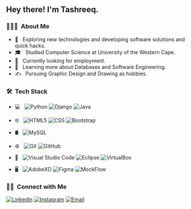 

<h2> Hey there! I'm Tashreeq.</h2>

<h3> 👨🏻‍💻 &nbsp;About Me </h3>

- 🤔 &nbsp; Exploring new technologies and developing software solutions and quick hacks.
- 🎓 &nbsp; Studied Computer Science at University of the Western Cape.
- 💼 &nbsp; Currently looking for employment.
- 🌱 &nbsp; Learning more about Databases and Software Engineering.
- ✍️ &nbsp; Pursuing Graphic Design and Drawing as hobbies.

<h3> 🛠 &nbsp;Tech Stack</h3>

- 💻 &nbsp;
  ![Python](https://img.shields.io/badge/-Python-333333?style=flat&logo=python)
  ![Django](https://img.shields.io/badge/-Django-333333?style=flat&logo=Django&logoColor=00599C)
  ![Java](https://img.shields.io/badge/-Java-333333?style=flat&logo=Java&logoColor=007396)


- 🌐 &nbsp;
  ![HTML5](https://img.shields.io/badge/-HTML5-333333?style=flat&logo=HTML5)
  ![CSS](https://img.shields.io/badge/-CSS-333333?style=flat&logo=CSS3&logoColor=1572B6)
  ![Bootstrap](https://img.shields.io/badge/-Bootstrap-333333?style=flat&logo=bootstrap&logoColor=563D7C)
  
- 🛢 &nbsp;
  ![MySQL](https://img.shields.io/badge/-MySQL-333333?style=flat&logo=mysql)
- ⚙️ &nbsp;
  ![Git](https://img.shields.io/badge/-Git-333333?style=flat&logo=git)
  ![GitHub](https://img.shields.io/badge/-GitHub-333333?style=flat&logo=github)

- 🔧 &nbsp;
  ![Visual Studio Code](https://img.shields.io/badge/-Visual%20Studio%20Code-333333?style=flat&logo=visual-studio-code&logoColor=007ACC)
  ![Eclipse](https://img.shields.io/badge/-Eclipse-333333?style=flat&logo=eclipse-ide&logoColor=2C2255)
  ![VirtualBox](https://img.shields.io/badge/-VirtualBox-333333?style=flat&logo=virtualbox&logoColor=2C2255)
  
- 🖥 &nbsp;
  ![AdobeXD](https://img.shields.io/badge/-AdobeXD-333333?style=flat&logo=adobe-XD)
  ![Figma](https://img.shields.io/badge/-Figma-333333?style=flat&logo=figma)
  ![MockFlow](https://img.shields.io/badge/-MockFlow-333333?style=flat&logo=mockflow)


<h3> 🤝🏻 &nbsp;Connect with Me </h3>

<p align="center">

<a href="https://www.linkedin.com/in/tashreeqwaggie/"><img alt="LinkedIn" src="https://img.shields.io/badge/LinkedIn-tashreeqwaggie-blue?style=flat-square&logo=linkedin"></a>
<a href="https://www.instagram.com/cloudburst/"><img alt="Instagram" src="https://img.shields.io/badge/Instagram-cloudburst-blue?style=flat-square&logo=instagram"></a>
<a href="mailto:TashreeqWaggiie@gmail.com"><img alt="Email" src="https://img.shields.io/badge/Email-TashreeqWaggiie@gmail.com-blue?style=flat-square&logo=gmail"></a>
</p>
